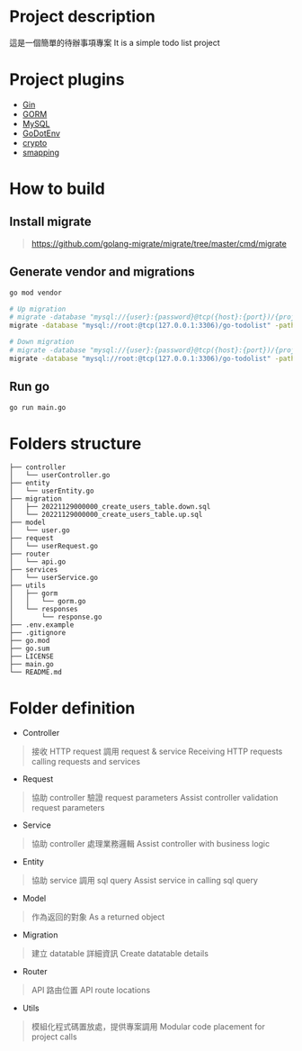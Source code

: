# Project description
這是一個簡單的待辦事項專案
It is a simple todo list project

# Project plugins
- [Gin](https://github.com/gin-gonic/gin)
- [GORM](https://github.com/go-gorm/gorm)
- [MySQL](https://github.com/go-gorm/mysql)
- [GoDotEnv](https://github.com/joho/godotenv)
- [crypto](https://pkg.go.dev/golang.org/x/crypto)
- [smapping](https://github.com/mashingan/smapping)

# How to build
## Install migrate
> https://github.com/golang-migrate/migrate/tree/master/cmd/migrate

## Generate vendor and migrations
```bash
go mod vendor

# Up migration
# migrate -database "mysql://{user}:{password}@tcp({host}:{port})/{project name}" -path ./migrations up
migrate -database "mysql://root:@tcp(127.0.0.1:3306)/go-todolist" -path ./migrations up

# Down migration
# migrate -database "mysql://{user}:{password}@tcp({host}:{port})/{project name}" -path ./migrations down
migrate -database "mysql://root:@tcp(127.0.0.1:3306)/go-todolist" -path ./migrations down
```

## Run go
```bash
go run main.go
```

# Folders structure
```
├── controller
│   └── userController.go
├── entity
│   └── userEntity.go
├── migration
│   ├── 20221129000000_create_users_table.down.sql
│   └── 20221129000000_create_users_table.up.sql
├── model
│   └── user.go
├── request
│   └── userRequest.go
├── router
│   └── api.go
├── services
│   └── userService.go
├── utils
│   ├── gorm
│   │   └── gorm.go
│   └── responses
│       └── response.go
├── .env.example
├── .gitignore
├── go.mod
├── go.sum
├── LICENSE
├── main.go
└── README.md
```

# Folder definition
- Controller
> 接收 HTTP request 調用 request & service
> Receiving HTTP requests calling requests and services

- Request
> 協助 controller 驗證 request parameters
> Assist controller validation request parameters

- Service
> 協助 controller 處理業務邏輯
> Assist controller with business logic

- Entity
> 協助 service 調用 sql query
> Assist service in calling sql query

- Model
> 作為返回的對象
> As a returned object

- Migration
> 建立 datatable 詳細資訊
> Create datatable details

- Router
> API 路由位置
> API route locations

- Utils
> 模組化程式碼置放處，提供專案調用
> Modular code placement for project calls